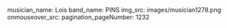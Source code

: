 musician_name: Lois
band_name: PINS
img_src: images/musician1278.png
onmouseover_src: 
pagination_pageNumber: 1232